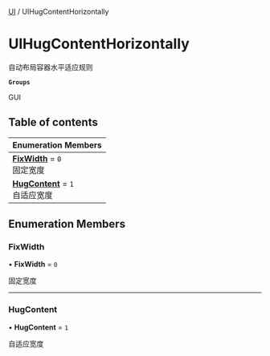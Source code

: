 [UI](../modules/UI.UI.md) / UIHugContentHorizontally

# UIHugContentHorizontally <Badge type="tip" text="Enumeration" /> <Score text="UIHugContentHorizontally" />

自动布局容器水平适应规则

**`Groups`**

GUI

## Table of contents

| Enumeration Members |
| :-----|
| **[FixWidth](UI.UIHugContentHorizontally.md#fixwidth)** = ``0`` <br> 固定宽度|
| **[HugContent](UI.UIHugContentHorizontally.md#hugcontent)** = ``1`` <br> 自适应宽度|

## Enumeration Members

### FixWidth <Score text="FixWidth" /> 

• **FixWidth** = ``0``

固定宽度

___

### HugContent <Score text="HugContent" /> 

• **HugContent** = ``1``

自适应宽度
